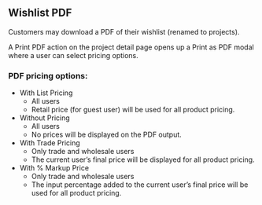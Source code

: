Wishlist PDF
---

Customers may download a PDF of their wishlist (renamed to projects).

A Print PDF action on the project detail page opens up a Print as PDF modal where a user can select pricing options.

### PDF pricing options:
* With List Pricing 
  * All users
  * Retail price (for guest user) will be used for all product pricing.
* Without Pricing  
  * All users
  * No prices will be displayed on the PDF output.
* With Trade Pricing 
  * Only trade and wholesale users
  * The current user’s final price will be displayed for all product pricing.
* With % Markup Price
  * Only trade and wholesale users  
  * The input percentage added to the current user’s final price will be used for all product pricing.
